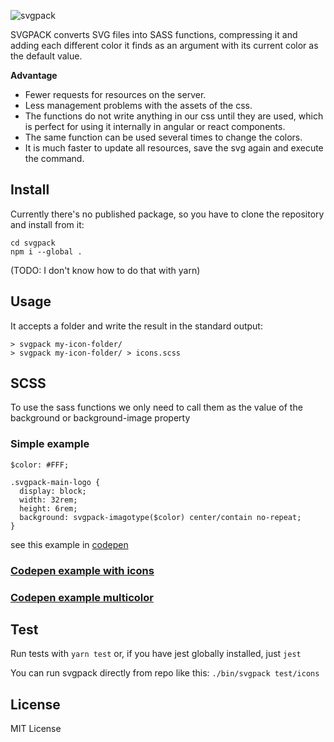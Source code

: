 ![svgpack](https://marsbased.github.io/svgpack/svgpack.png)

SVGPACK converts SVG files into SASS functions, compressing it and adding each different color it finds as an argument with its current color as the default value.

**Advantage**

- Fewer requests for resources on the server.
- Less management problems with the assets of the css.
- The functions do not write anything in our css until they are used, which is perfect for using it internally in angular or react components.
- The same function can be used several times to change the colors.
- It is much faster to update all resources, save the svg again and execute the command.

## Install

Currently there's no published package, so you have to clone the repository and install from it:

```
cd svgpack
npm i --global .
```

(TODO: I don't know how to do that with yarn)

## Usage

It accepts a folder and write the result in the standard output:

```
> svgpack my-icon-folder/
> svgpack my-icon-folder/ > icons.scss
```

## SCSS

To use the sass functions we only need to call them as the value of the background or background-image property

### Simple example

```
$color: #FFF;

.svgpack-main-logo {
  display: block;
  width: 32rem;
  height: 6rem;
  background: svgpack-imagotype($color) center/contain no-repeat;
}
```

see this example in [codepen](https://codepen.io/JavierArtero/pen/OBQwme?editors=1100)

### [Codepen example with icons](https://codepen.io/JavierArtero/pen/EdQdEK?editors=1100)

### [Codepen example multicolor](https://codepen.io/JavierArtero/pen/oaEQLq?editors=1100)

## Test

Run tests with `yarn test` or, if you have jest globally installed, just `jest`

You can run svgpack directly from repo like this: `./bin/svgpack test/icons`

## License

MIT License
